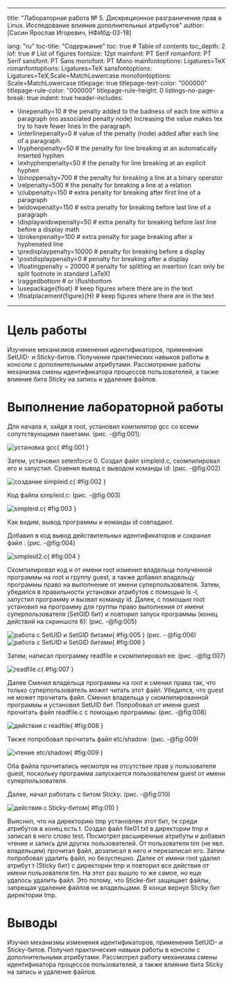 
---
title: "Лабораторная работа № 5. Дискреционное разграничение прав в Linux. Исследование влияния дополнительных атрибутов"
author: [Сасин Ярослав Игоревич, НФИбд-03-18]

lang: "ru"
toc-title: "Содержание"
toc: true # Table of contents
toc_depth: 2
lof: true # List of figures
fontsize: 12pt
mainfont: PT Serif
romanfont: PT Serif
sansfont: PT Sans
monofont: PT Mono
mainfontoptions: Ligatures=TeX
romanfontoptions: Ligatures=TeX
sansfontoptions: Ligatures=TeX,Scale=MatchLowercase
monofontoptions: Scale=MatchLowercase
titlepage: true
titlepage-text-color: "000000"
titlepage-rule-color: "000000"
titlepage-rule-height: 0
listings-no-page-break: true
indent: true
header-includes:
  - \linepenalty=10 # the penalty added to the badness of each line within a paragraph (no associated penalty node) Increasing the value makes tex try to have fewer lines in the paragraph.
  - \interlinepenalty=0 # value of the penalty (node) added after each line of a paragraph.
  - \hyphenpenalty=50 # the penalty for line breaking at an automatically inserted hyphen
  - \exhyphenpenalty=50 # the penalty for line breaking at an explicit hyphen
  - \binoppenalty=700 # the penalty for breaking a line at a binary operator
  - \relpenalty=500 # the penalty for breaking a line at a relation
  - \clubpenalty=150 # extra penalty for breaking after first line of a paragraph
  - \widowpenalty=150 # extra penalty for breaking before last line of a paragraph
  - \displaywidowpenalty=50 # extra penalty for breaking before last line before a display math
  - \brokenpenalty=100 # extra penalty for page breaking after a hyphenated line
  - \predisplaypenalty=10000 # penalty for breaking before a display
  - \postdisplaypenalty=0 # penalty for breaking after a display
  - \floatingpenalty = 20000 # penalty for splitting an insertion (can only be split footnote in standard LaTeX)
  - \raggedbottom # or \flushbottom
  - \usepackage{float} # keep figures where there are in the text
  - \floatplacement{figure}{H} # keep figures where there are in the text
---

# Цель работы

Изучение механизмов изменения идентификаторов, применения SetUID- и Sticky-битов. Получение практических навыков работы в консоли с дополнительными атрибутами.
Рассмотрение работы механизма смены идентификатора процессов пользователей, а также влияние бита Sticky на запись и удаление файлов.

# Выполнение лабораторной работы

Для начала я, зайдя в root, установил компилятор gcc со всеми сопутствующими пакетами. (рис. -@fig:001):

![установка gcc](1.png){ #fig:001 }

Затем, установил setenforce 0. Создал файл simpleid.c, скомпилировал его и запустил. Сравнил вывод с выводом команды id: (рис. -@fig:002)

![создание simpleid.c](2.png){ #fig:002 }

Код файла simpleid.c: (рис. -@fig:003)

![simpleid.c](3.png){ #fig:003 }

Как видим, вывод программы и команды id совпадают.

Добавил в код вывод действительных идентификаторов и сохранил файл : (рис. -@fig:004)

![simpleid2.c](4.png){ #fig:004 }

Скомпилировал код и от имени root изменил владельца полученной программы на root и группу guest, а также добавил владельцу программы право на выполнение от имени суперпользователя.
Затем, убедился в правильности установки атрибутов с помощью ls -l, запустил программу и вызвал команду id.
Далее, с помощью root установил на программу для группы право выполнения от имени суперпользователя (SetGID бит) и повторил запуск программы (конец действий на скриншоте 6): (рис. -@fig:005)

![работа с SetUID и SetGID битами](5.png){ #fig:005 }
(рис. - @fig:006)
![работа с SetUID и SetGID битами](6.png){ #fig:006 }

Затем, написал программу readfile и скомпилировал ее: (рис. -@fig:007)

![readfile.c](7.png){ #fig:007 }

Далее Сменил владельца программы на root и сменил права так, что только суперпользователь может читать этот файл. Убедился, что guest не может прочитать файл.
Сменил владельца у скомпилированной программы и установил SetUID бит. Попробовал от имени guest прочитать файл readfile.c с помощью программы: (рис. -@fig:008)

![действия с readfile](8.png){ #fig:008 }

Также попробовал прочитать файл etc/shadow: (рис. -@fig:009)

![чтение etc/shadow](9.png){ #fig:009 }

Оба файла прочитались несмотря на отсутствие прав у пользователя guest, поскольку программа запускается пользователем guest от имени суперпользователя.

Далее, начал работать с битом Sticky: (рис. -@fig:010)

![действия с Sticky-битом](10.png){ #fig:010 }

Выяснил, что на директорию tmp установлен этот бит, тк среди атрибутов в конец есть t.
Создал файл file01.txt в директории tmp и записал в него слово test.
Посмотрел расширенные атрибуты и добавил чтение и запись для других пользователей.
От пользователя tim (не явл. владельцем) прочитал файл, дозаписал в него и перезаписал его. Затем попробовал удалить файл, но безуспешно.
Далее от имени root удалил атрибут t (Sticky бит) с директории tmp и повторил все действия от имени пользователя tim.
На этот раз вышло то же самое, но еще удалось удалить файл. Это потому, что Sticke-бит защищает файлы, запрещая удаление файлов не владельцами.
В конце вернул Sticky бит директории tmp.

# Выводы

Изучил механизмы изменения идентификаторов, применения SetUID- и Sticky-битов. Получил практические навыки работы в консоли с дополнительными атрибутами.
Рассмотрел работу механизма смены идентификатора процессов пользователей, а также влияние бита Sticky на запись и удаление файлов.